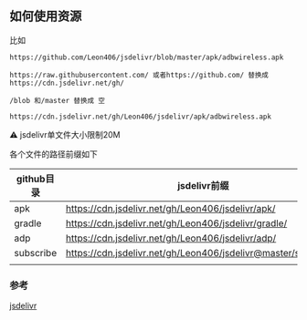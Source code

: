 <img width=0 height=0 src="https://profile-counter.glitch.me/Leon406/count.svg" alt="Leon406:: Visitor's Count" />

## 如何使用资源

比如

```
https://github.com/Leon406/jsdelivr/blob/master/apk/adbwireless.apk

https://raw.githubusercontent.com/ 或者https://github.com/ 替换成 https://cdn.jsdelivr.net/gh/

/blob 和/master 替换成 空

https://cdn.jsdelivr.net/gh/Leon406/jsdelivr/apk/adbwireless.apk
```



:warning:   jsdelivr单文件大小限制20M



各个文件的路径前缀如下

| github目录 | jsdelivr前缀                                                 |
| ---------- | ------------------------------------------------------------ |
| apk        | https://cdn.jsdelivr.net/gh/Leon406/jsdelivr/apk/            |
| gradle     | https://cdn.jsdelivr.net/gh/Leon406/jsdelivr/gradle/         |
| adp        | https://cdn.jsdelivr.net/gh/Leon406/jsdelivr/adp/            |
| subscribe  | https://cdn.jsdelivr.net/gh/Leon406/jsdelivr@master/subscribe/ |
|            |                                                              |





### 参考

[jsdelivr](https://www.jsdelivr.com/?docs=gh)

